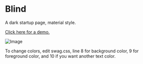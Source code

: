 # Blind
A dark startup page, material style.

[Click here for a demo.](http://capuno.es/blind/)

![Image](http://pix.toile-libre.org/upload/original/1495903379.gif)

To change colors, edit swag.css, line 8 for background color, 9 for foreground color, and 10 if you want another text color.
